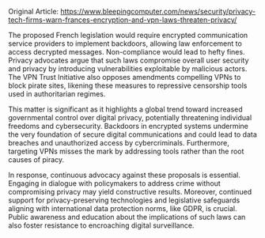 Original Article: https://www.bleepingcomputer.com/news/security/privacy-tech-firms-warn-frances-encryption-and-vpn-laws-threaten-privacy/

The proposed French legislation would require encrypted communication service providers to implement backdoors, allowing law enforcement to access decrypted messages. Non-compliance would lead to hefty fines. Privacy advocates argue that such laws compromise overall user security and privacy by introducing vulnerabilities exploitable by malicious actors. The VPN Trust Initiative also opposes amendments compelling VPNs to block pirate sites, likening these measures to repressive censorship tools used in authoritarian regimes.

This matter is significant as it highlights a global trend toward increased governmental control over digital privacy, potentially threatening individual freedoms and cybersecurity. Backdoors in encrypted systems undermine the very foundation of secure digital communications and could lead to data breaches and unauthorized access by cybercriminals. Furthermore, targeting VPNs misses the mark by addressing tools rather than the root causes of piracy.

In response, continuous advocacy against these proposals is essential. Engaging in dialogue with policymakers to address crime without compromising privacy may yield constructive results. Moreover, continued support for privacy-preserving technologies and legislative safeguards aligning with international data protection norms, like GDPR, is crucial. Public awareness and education about the implications of such laws can also foster resistance to encroaching digital surveillance.